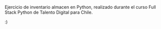Ejercicio de inventario almacen en Python, realizado durante el curso Full Stack Python de Talento Digital para Chile.

 :)
